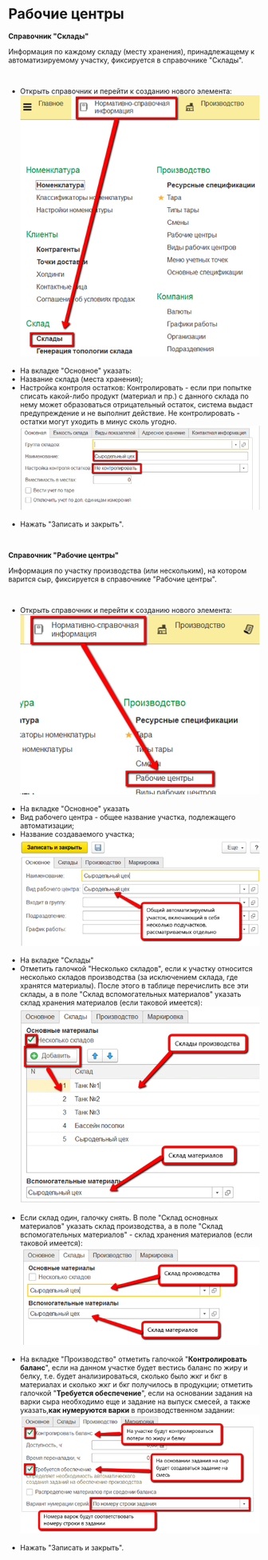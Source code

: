 **Рабочие центры**
==================

**Справочник "Склады"**

Информация по каждому складу (месту хранения), принадлежащему к
автоматизируемому участку, фиксируется в справочнике "Склады".

 

-   Открыть справочник и перейти к созданию нового элемента:
    ![](WorkCenter.assets/drex_rabochie_tsentry_3_custom.png)
     
-   На вкладке "Основное" указать:
-   Название склада (места хранения);
-   Настройка контроля остатков: Контролировать - если при попытке
    списать какой-либо продукт (материал и пр.) с данного склада по нему
    может образоваться отрицательный остаток, система выдаст
    предупреждение и не выполнит действие. Не контролировать - остатки
    могут уходить в минус сколь угодно.
    ![](WorkCenter.assets/drex_rabochie_tsentry_3_custom_2.png)
     
-   Нажать "Записать и закрыть".

 

**Справочник "Рабочие центры"**

Информация по участку производства (или нескольким), на котором варится
сыр, фиксируется в справочнике "Рабочие центры".

 

-   Открыть справочник и перейти к созданию нового элемента:
    ![](WorkCenter.assets/drex_rabochie_tsentry_3_custom_3.png)
     
-   На вкладке "Основное" указать
-   Вид рабочего центра - общее название участка, подлежащего
    автоматизации;
-   Название создаваемого участка;
    ![](WorkCenter.assets/drex_rabochie_tsentry_3_custom_4.png)
     
-   На вкладке "Склады"
-   Отметить галочкой "Несколько складов", если к участку относится
    несколько складов производства (за исключением склада, где хранятся
    материалы). После этого в таблице перечислить все эти склады, а в
    поле "Склад вспомогательных материалов" указать склад хранения
    материалов (если таковой имеется):
    ![](WorkCenter.assets/drex_rabochie_tsentry_3_custom_5.png)
     
-   Если склад один, галочку снять. В поле "Склад основных материалов"
    указать склад производства, а в поле "Склад вспомогательных
    материалов" - склад хранения материалов (если таковой имеется):
    ![](WorkCenter.assets/drex_rabochie_tsentry_3_custom_6.png)
     
-   На вкладке "Производство" отметить галочкой "**Контролировать
    баланс**", если на данном участке будет вестись баланс по жиру и
    белку, т.е. будет анализироваться, сколько было жкг и бкг в
    материалах и сколько жкг и бкг получилось в продукции; отметить
    галочкой "**Требуется обеспечение**", если на основании задания на
    варки сыра необходимо еще и задание на выпуск смесей, а также
    указать,**как нумеруются варки** в производственном задании:
    ![](WorkCenter.assets/drex_rabochie_tsentry_3_custom_7.png)
     
-   Нажать "Записать и закрыть".
     


